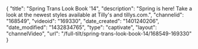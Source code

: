 {
    "title": "Spring Trans Look Book '14",
    "description": "Spring is here! Take a look at the newest styles available at Tilly's and tillys.com.",
    "channelid": "168549",
    "videoid": "169330",
    "date_created": "1401240206",
    "date_modified": "1432834765",
    "type": "captivate",
    "layout": "channelVideo",
    "url": "\/full-tilt\/spring-trans-look-book-14\/168549-169330"
}